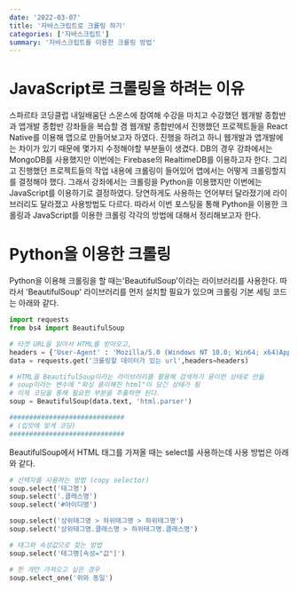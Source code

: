 ```yaml
---
date: '2022-03-07'
title: '자바스크립트로 크롤링 하기'
categories: ['자바스크립트']
summary: '자바스크립트를 이용한 크롤링 방법'
---
```


# JavaScript로 크롤링을 하려는 이유

스파르타 코딩클럽 내일배움단 스온스에 참여해 수강을 마치고 수강했던 웹개발 종합반과 앱개발 종합반 강좌들을 복습할 겸 웹개발 종합반에서 진행했던 프로젝트들을 React Native를 이용해 앱으로 만들어보고자 하였다. 진행을 하려고 하니 웹개발과 앱개발에는 차이가 있기 때문에 몇가지 수정해야할 부분들이 생겼다. DB의 경우 강좌에서는 MongoDB를 사용했지만 이번에는 Firebase의 RealtimeDB를 이용하고자 한다. 그리고 진행했던 프로젝트들의 작업 내용에 크롤링이 들어있어 앱에서는 어떻게 크롤링할지를 결정해야 했다. 그래서 강좌에서는 크롤링을 Python을 이용했지만 이번에는 JavaScript를 이용하기로 결정하였다. 당연하게도 사용하는 언어부터 달라졌기에 라이브러리도 달라졌고 사용방법도 다르다. 따라서 이번 포스팅을 통해 Python을 이용한 크롤링과 JavaScript를 이용한 크롤링 각각의 방법에 대해서 정리해보고자 한다.

# Python을 이용한 크롤링

Python을 이용해 크롤링을 할 때는'BeautifulSoup'이라는 라이브러리를 사용한다. 따라서 'BeautifulSoup' 라이브러리를 먼저 설치할 필요가 있으며 크롤링 기본 세팅 코드는 아래와 같다.

```python
import requests
from bs4 import BeautifulSoup

# 타겟 URL을 읽어서 HTML를 받아오고,
headers = {'User-Agent' : 'Mozilla/5.0 (Windows NT 10.0; Win64; x64)AppleWebKit/537.36 (KHTML, like Gecko) Chrome/73.0.3683.86 Safari/537.36'}
data = requests.get('크롤링할 데이터가 있는 url',headers=headers)

# HTML을 BeautifulSoup이라는 라이브러리를 활용해 검색하기 용이한 상태로 만듦
# soup이라는 변수에 "파싱 용이해진 html"이 담긴 상태가 됨
# 이제 코딩을 통해 필요한 부분을 추출하면 된다.
soup = BeautifulSoup(data.text, 'html.parser')

#############################
# (입맛에 맞게 코딩)
#############################
```

BeautifulSoup에서 HTML 태그를 가져올 때는 select를 사용하는데 사용 방법은 아래와 같다.

```python
# 선택자를 사용하는 방법 (copy selector)
soup.select('태그명')
soup.select('.클래스명')
soup.select('#아이디명')

soup.select('상위태그명 > 하위태그명 > 하위태그명')
soup.select('상위태그명.클래스명 > 하위태그명.클래스명')

# 태그와 속성값으로 찾는 방법
soup.select('태그명[속성="값"]')

# 한 개만 가져오고 싶은 경우
soup.select_one('위와 동일')
```
